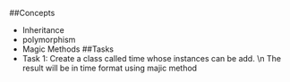 ##Concepts
- Inheritance
- polymorphism
- Magic Methods
##Tasks
- Task 1: Create a class called time whose instances can be add. \n The result will be in time format using majic method
	
